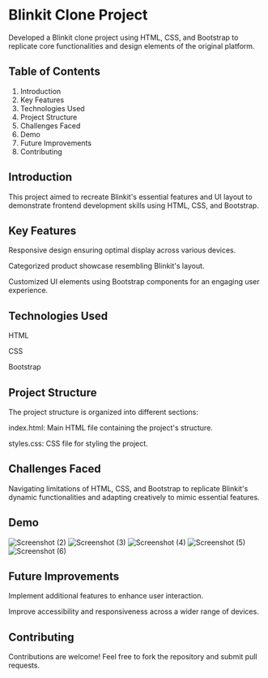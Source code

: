 # Blinkit Clone Project
Developed a Blinkit clone project using HTML, CSS, and Bootstrap to replicate core functionalities and design elements of the original platform.

## Table of Contents
1. Introduction
2. Key Features
3. Technologies Used
4. Project Structure
5. Challenges Faced
6. Demo
7. Future Improvements
8. Contributing

## Introduction
This project aimed to recreate Blinkit's essential features and UI layout to demonstrate frontend development skills using HTML, CSS, and Bootstrap.

## Key Features
Responsive design ensuring optimal display across various devices.

Categorized product showcase resembling Blinkit's layout.

Customized UI elements using Bootstrap components for an engaging user experience.

## Technologies Used
HTML

CSS

Bootstrap

## Project Structure
The project structure is organized into different sections:

index.html: Main HTML file containing the project's structure.

styles.css: CSS file for styling the project.

## Challenges Faced
Navigating limitations of HTML, CSS, and Bootstrap to replicate Blinkit's dynamic functionalities and adapting creatively to mimic essential features.

## Demo
![Screenshot (2)](https://github.com/sanjoythakur990/Blinkit-Clone/assets/83492275/6640cf46-1f13-4f29-9a6a-a428546f7cd0)
![Screenshot (3)](https://github.com/sanjoythakur990/Blinkit-Clone/assets/83492275/71209b52-b779-4308-815c-1bc21e0be684)
![Screenshot (4)](https://github.com/sanjoythakur990/Blinkit-Clone/assets/83492275/8d15c2c6-7391-4fad-bdc4-fa4056e651ed)
![Screenshot (5)](https://github.com/sanjoythakur990/Blinkit-Clone/assets/83492275/fb197c1a-369b-4904-bba2-793f69499090)
![Screenshot (6)](https://github.com/sanjoythakur990/Blinkit-Clone/assets/83492275/f3921e70-dcc2-491b-b477-fd729928f665)

## Future Improvements
Implement additional features to enhance user interaction.

Improve accessibility and responsiveness across a wider range of devices.

## Contributing
Contributions are welcome! Feel free to fork the repository and submit pull requests.
